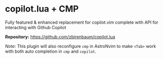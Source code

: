 # copilot.lua + CMP

Fully featured & enhanced replacement for copilot.vim complete with API for interacting with Github Copilot

**Repository:** <https://github.com/zbirenbaum/copilot.lua>

_Note_: This plugin will also reconfigure `cmp` in AstroNvim to make `<Tab>` work with both auto completion in `cmp` and `copilot`.
